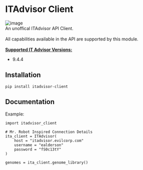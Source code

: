 # ITAdvisor Client
![image](https://img.shields.io/badge/pypi-3775A9?style=for-the-badge&logo=pypi&logoColor=white)<br>
An unoffical ITAdvisor API Client.<br> 
<br>
All capabilities available in the API are supported by this module.<br>
<br>
<u><b>Supported IT Advisor Versions:</b></u><br>
- 9.4.4

## Installation
```
pip install itadvisor-client
```

## Documentation
Example:
```
import itadvisor_client

# Mr. Robot Inspired Connection Details
ita_client = ITAdvisor(
    host = "itadvisor.evilcorp.com"
    username = "ealderson"
    password = "fS0c13tY"
)

genomes = ita_client.genome_library()
```